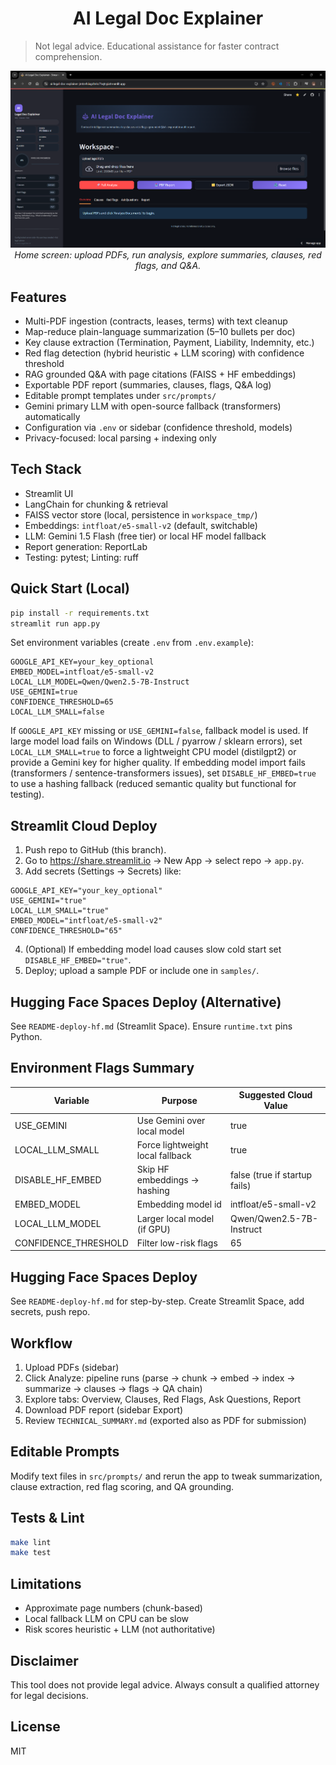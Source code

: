 <h1 align="center">AI Legal Doc Explainer</h1>

> Not legal advice. Educational assistance for faster contract comprehension.

<p align="center">
	<img src="ss/home_page.png" alt="AI Legal Doc Explainer – Home Page" width="900" />
	<br/>
	<em>Home screen: upload PDFs, run analysis, explore summaries, clauses, red flags, and Q&A.</em>
	<br/>
</p>

## Features
* Multi-PDF ingestion (contracts, leases, terms) with text cleanup
* Map-reduce plain-language summarization (5–10 bullets per doc)
* Key clause extraction (Termination, Payment, Liability, Indemnity, etc.)
* Red flag detection (hybrid heuristic + LLM scoring) with confidence threshold
* RAG grounded Q&A with page citations (FAISS + HF embeddings)
* Exportable PDF report (summaries, clauses, flags, Q&A log)
* Editable prompt templates under `src/prompts/`
* Gemini primary LLM with open-source fallback (transformers) automatically
* Configuration via `.env` or sidebar (confidence threshold, models)
* Privacy-focused: local parsing + indexing only

## Tech Stack
* Streamlit UI
* LangChain for chunking & retrieval
* FAISS vector store (local, persistence in `workspace_tmp/`)
* Embeddings: `intfloat/e5-small-v2` (default, switchable)
* LLM: Gemini 1.5 Flash (free tier) or local HF model fallback
* Report generation: ReportLab
* Testing: pytest; Linting: ruff

## Quick Start (Local)
```bash
pip install -r requirements.txt
streamlit run app.py
```

Set environment variables (create `.env` from `.env.example`):
```
GOOGLE_API_KEY=your_key_optional
EMBED_MODEL=intfloat/e5-small-v2
LOCAL_LLM_MODEL=Qwen/Qwen2.5-7B-Instruct
USE_GEMINI=true
CONFIDENCE_THRESHOLD=65
LOCAL_LLM_SMALL=false
```

If `GOOGLE_API_KEY` missing or `USE_GEMINI=false`, fallback model is used.
If large model load fails on Windows (DLL / pyarrow / sklearn errors), set `LOCAL_LLM_SMALL=true` to force a lightweight CPU model (distilgpt2) or provide a Gemini key for higher quality.
If embedding model import fails (transformers / sentence-transformers issues), set `DISABLE_HF_EMBED=true` to use a hashing fallback (reduced semantic quality but functional for testing).

## Streamlit Cloud Deploy
1. Push repo to GitHub (this branch).
2. Go to https://share.streamlit.io -> New App -> select repo -> `app.py`.
3. Add secrets (Settings -> Secrets) like:
```
GOOGLE_API_KEY="your_key_optional"
USE_GEMINI="true"
LOCAL_LLM_SMALL="true"
EMBED_MODEL="intfloat/e5-small-v2"
CONFIDENCE_THRESHOLD="65"
```
4. (Optional) If embedding model load causes slow cold start set `DISABLE_HF_EMBED="true"`.
5. Deploy; upload a sample PDF or include one in `samples/`.

## Hugging Face Spaces Deploy (Alternative)
See `README-deploy-hf.md` (Streamlit Space). Ensure `runtime.txt` pins Python.

## Environment Flags Summary
| Variable | Purpose | Suggested Cloud Value |
|----------|---------|-----------------------|
| USE_GEMINI | Use Gemini over local model | true |
| LOCAL_LLM_SMALL | Force lightweight local fallback | true |
| DISABLE_HF_EMBED | Skip HF embeddings -> hashing | false (true if startup fails) |
| EMBED_MODEL | Embedding model id | intfloat/e5-small-v2 |
| LOCAL_LLM_MODEL | Larger local model (if GPU) | Qwen/Qwen2.5-7B-Instruct |
| CONFIDENCE_THRESHOLD | Filter low-risk flags | 65 |


## Hugging Face Spaces Deploy
See `README-deploy-hf.md` for step-by-step. Create Streamlit Space, add secrets, push repo.

## Workflow
1. Upload PDFs (sidebar)
2. Click Analyze: pipeline runs (parse -> chunk -> embed -> index -> summarize -> clauses -> flags -> QA chain)
3. Explore tabs: Overview, Clauses, Red Flags, Ask Questions, Report
4. Download PDF report (sidebar Export)
5. Review `TECHNICAL_SUMMARY.md` (exported also as PDF for submission)

## Editable Prompts
Modify text files in `src/prompts/` and rerun the app to tweak summarization, clause extraction, red flag scoring, and QA grounding.

## Tests & Lint
```bash
make lint
make test
```

## Limitations
* Approximate page numbers (chunk-based)
* Local fallback LLM on CPU can be slow
* Risk scores heuristic + LLM (not authoritative)

## Disclaimer
This tool does not provide legal advice. Always consult a qualified attorney for legal decisions.

## License
MIT


